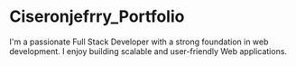 # Ciseronjefrry_Portfolio
I'm a passionate Full Stack Developer with a strong foundation in web development. I enjoy building scalable and user-friendly Web applications.
